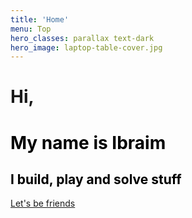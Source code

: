 ```yaml
---
title: 'Home'
menu: Top
hero_classes: parallax text-dark
hero_image: laptop-table-cover.jpg
---
```

<mark> <h1>Hi, </h1></mark>
<mark> <h1>My name is Ibraim </h1></mark>
<mark> <h2>I build, play and solve stuff </h2></mark>

[Let's be friends](http://soltonbaev.com/about-me)